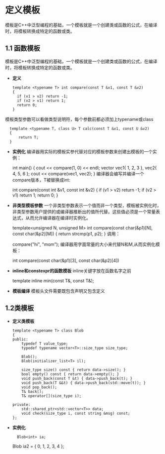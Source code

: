 # 定义模板
模板是C++中泛型编程的基础，一个模板就是一个创建类或函数的公式，在编译时，将模板转换成特定的函数或类。

## 1.1 函数模板
模板是C++中泛型编程的基础，一个模板就是一个创建类或函数的公式，在编译时，将模板转换成特定的函数或类。
- **定义**

      template <typename T> int compare(const T &v1, const T &v2)
	  {
		if (v1 > v2) return -1;
		if (v2 > v1) return 1;
		return 0;
	  }
模板类型参数可以看做类型说明符，每个参数前都必须加上typename或class 

      template <typename T, class U> T calc(const T &v1, const U &v2)
	  {
	      return T;
	  }
	
- **实例化**
编译器用实际的模板实参代替对应的模板参数来创建出模板的一个实例：  

    int main()
    {
        cout << compare(1, 0) << endl;
        vector<int> vec1{ 1, 2, 3 }, vec2{ 4, 5, 6 };
        cout << compare(vec1, vec2);
    }
编译器会编写并编译一个compare版本，T被替换成int:
    
    int compare(const int &v1, const int &v2)
    {
        if (v1 > v2) return -1;
        if (v2 > v1) return 1;
        return 0;
     }

- **非类型模板参数**
一个非类型参数表示一个值而非一个类型，模板被实例化时，非类型参数用户提供的或编译器推断出的值所代替。这些值必须是一个常量表达式，从而允许编译器在编译时实例化。

    template<unsigned N, unsigned M> int compare(const char(&p1)[N], const char(&p2)[M])
    {
        return strcmp(p1, p2);
    }
调用：
	  
    compare("hi", "mom");
编译器用字面常量的大小来代替N和M,从而实例化模板：

    int compare(const char(&p1)[3], const char(&p2)[4])

- **inline和constexpr的函数模板**
inline关键字放在函数名字之前

    template <typename T> inline min(const T&, const T&);

- **模板编译**
模板头文件需要既包含声明又包含定义

## 1.2类模板  
- **定义类模板**

      template <typename T> class Blob
      {
      public:
          typedef T value_type;
          typedef typename vector<T>::size_type size_type;

          Blob();
          Blob(initializer_list<T> il);

          size_type size() const { return data->size(); }
          bool empty() const { return data->empty(); }
          void push_back(const T &t) { data->push_back(t); }
          void push_back(T &&t) { data->push_back(std::move(t)); }
          void pop_back();
          T& back();
          T& operator[](size_type i);

      private:
          std::shared_ptr<std::vector<T>> data;
          void check(size_type i, const string &msg) const;
      };

- **实例化**

        Blob<int> ia;
	Blob<int> ia2 = { 0, 1, 2, 3, 4 };
